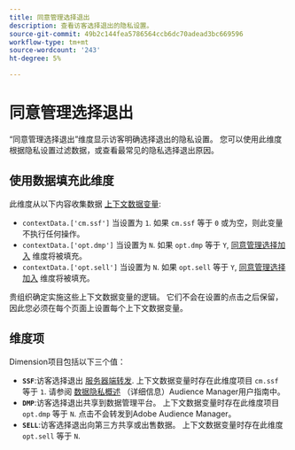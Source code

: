 ```yaml
---
title: 同意管理选择退出
description: 查看访客选择退出的隐私设置。
source-git-commit: 49b2c144fea5786564ccb6dc70adead3bc669596
workflow-type: tm+mt
source-wordcount: '243'
ht-degree: 5%

---
```


# 同意管理选择退出

“同意管理选择退出”维度显示访客明确选择退出的隐私设置。 您可以使用此维度根据隐私设置过滤数据，或查看最常见的隐私选择退出原因。

## 使用数据填充此维度

此维度从以下内容收集数据 [上下文数据变量](/help/implement/vars/page-vars/contextdata.md):

* `contextData.['cm.ssf']` 当设置为 `1`. 如果 `cm.ssf` 等于 `0` 或为空，则此变量不执行任何操作。
* `contextData.['opt.dmp']` 当设置为 `N`. 如果 `opt.dmp` 等于 `Y`, [同意管理选择加入](cm-opt-in.md) 维度将被填充。
* `contextData.['opt.sell']` 当设置为 `N`. 如果 `opt.sell` 等于 `Y`, [同意管理选择加入](cm-opt-in.md) 维度将被填充。

贵组织确定实施这些上下文数据变量的逻辑。 它们不会在设置的点击之后保留，因此您必须在每个页面上设置每个上下文数据变量。

## 维度项

Dimension项目包括以下三个值：

* **`SSF`**:访客选择退出 [服务器端转发](/help/admin/admin/c-server-side-forwarding/ssf.md). 上下文数据变量时存在此维度项目 `cm.ssf` 等于 `1`. 请参阅 [数据隐私概述](https://experienceleague.adobe.com/docs/audience-manager/user-guide/overview/data-privacy/data-privacy.html) （详细信息）Audience Manager用户指南中。
* **`DMP`**:访客选择退出共享到数据管理平台。 上下文数据变量时存在此维度项目 `opt.dmp` 等于 `N`. 点击不会转发到Adobe Audience Manager。
* **`SELL`**:访客选择退出向第三方共享或出售数据。 上下文数据变量时存在此维度 `opt.sell` 等于 `N`.
